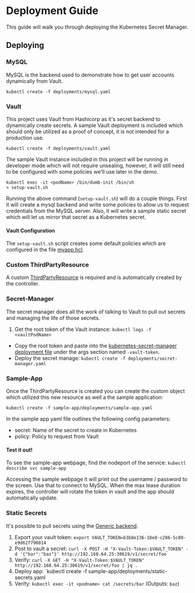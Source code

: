 # Deployment Guide

This guide will walk you through deploying the Kubernetes Secret Manager.

## Deploying

### MySQL

MySQL is the backend used to demonstrate how to get user accounts dynamically from Vault.

```
kubectl create -f deployments/mysql.yaml
```

### Vault

This project uses Vault from Hashicorp as it's secret backend to dynamically create secrets. A sample Vault deployment is included which should only be utilized as a proof of concept, it is not intended for a production use.

```
kubectl create -f deployments/vault.yaml
```

The sample Vault instance included in this project will be running in developer mode which will not require unsealing, however, it will still need to be configured with some policies we'll use later in the demo.

```
kubectl exec -it <podName> /bin/dumb-init /bin/sh
> setup-vault.sh
```

Running the above command (`setup-vault.sh`) will do a couple things. First it will create a mysql backend and write some policies to allow us to request credentials from the MySQL server. Also, it will write a sample static secret which will let us mirror that secret as a Kubernetes secret.

#### Vault Configuration

The `setup-vault.sh` script creates some default policies which are configured in the file [myapp.hcl](deployments/vault/myapp.hcl).

### Custom ThirdPartyResource

A custom [ThirdPartyResource](https://github.com/kubernetes/kubernetes/blob/release-1.3/docs/design/extending-api.md) is required  and is automatically created by the controller.

### Secret-Manager

The secret manager does all the work of talking to Vault to pull out secrets and managing the life of those secrets.

1. Get the root token of the Vault instance: `kubectl logs -f <vaultPodName>`
- Copy the root token and paste into the [kubernetes-secret-manager deployment file](deployments/secret-manager.yaml) under the args section named `-vault-token`.
- Deploy the secret manage: `kubectl create -f deployments/secret-manager.yaml`

### Sample-App

Once the ThirdPartyResource is created you can create the custom object which utilized this new resource as well a the sample application:

```
kubectl create -f sample-app/deployments/sample-app.yaml
```

In the sample app yaml file outlines the following config parameters:
- secret: Name of the secret to create in Kubernetes
- policy: Policy to request from Vault

#### Test it out!

To see the sample-app webpage, find the nodeport of the service: `kubectl describe svc sample-app`

Accessing the sample webpage it will print out the username / password to the screen. Use that to connect to MySQL. When the max lease duration expires, the controller will rotate the token in vault and the app should automatically update.

### Static Secrets

It's possible to pull secrets using the [Generic backend](https://www.vaultproject.io/docs/secrets/generic/). 

1. Export your vault token: `export VAULT_TOKEN=b3b8e136-18e8-c286-5c80-e9d62f790814`
2. Post to vault a secret: `curl -X POST -H "X-Vault-Token:$VAULT_TOKEN" -d '{"bar":"baz"}' http://192.168.64.25:30619/v1/secret/foo`
3. Verify: `curl -X GET -H "X-Vault-Token:$VAULT_TOKEN" http://192.168.64.25:30619/v1/secret/foo | jq .`
4. Deploy app: `kubectl create -f sample-app/deployments/static-secrets.yaml
5. Verify: `kubectl exec -it <podname> cat /secrets/bar` (Outputs: `baz`)